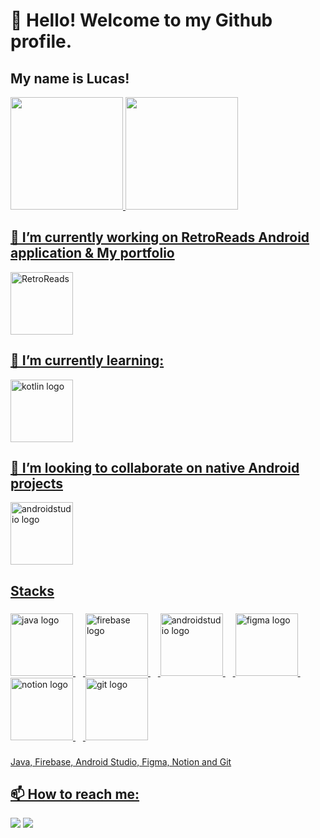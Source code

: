 # 👋 Hello! Welcome to my Github profile.
## My name is Lucas!

<div>
<a href="https://github.com/LucasQuinalia">
<img loading="lazy" height="180em" src="https://github-readme-stats.vercel.app/api/top-langs/?username=LucasQuinalia&layout=compact&langs_count=7&theme=dracula"/>
<img loading="lazy" height="180em" src="https://github-readme-stats.vercel.app/api?username=LucasQuinalia&show_icons=true&theme=dracula&include_all_commits=true&count_private=true"/>
</div>

## 🔭 I’m currently working on RetroReads Android application & My portfolio
<div align="left">
  <img height="100em" src="https://imgur.com/DAsGHhe.png" alt="RetroReads"/>
</div>
  
## 🌱 I’m currently learning:
<div align="left">
  <img src="https://skillicons.dev/icons?i=kotlin" height="100em" alt="kotlin logo"/>
</div>

## 👯 I’m looking to collaborate on native Android projects
<div align="left">
  <img src="https://skillicons.dev/icons?i=androidstudio" height="100em" alt="androidstudio logo"/>
</div>

###

<h2 align="left">Stacks</h2>

###

<div align="left">
  <img src="https://skillicons.dev/icons?i=java" height="100em" alt="java logo"/>
  <img width="12" />
  <img src="https://skillicons.dev/icons?i=firebase" height="100em" alt="firebase logo"/>
  <img width="12" />
  <img src="https://skillicons.dev/icons?i=androidstudio" height="100em" alt="androidstudio logo"/>
  <img width="12" />
  <img src="https://skillicons.dev/icons?i=figma" height="100em" alt="figma logo"/>
  <img width="12" />
  <img src="https://skillicons.dev/icons?i=notion" height="100em" alt="notion logo"/>
  <img width="12"/>
  <img src="https://skillicons.dev/icons?i=git" height="100em" alt="git logo"/>
</div>

###

<p align="left">Java, Firebase, Android Studio, Figma, Notion and Git</p>

## 📫 How to reach me:
<div>
<a href = "mailto:lrgquinalia@gmail.com"><img loading="lazy" src="https://img.shields.io/badge/Gmail-D14836?style=for-the-badge&logo=gmail&logoColor=white" target="_blank"></a>
<a href="https://www.linkedin.com/in/seu-usuário-linkedln-aqui](https://www.linkedin.com/in/lucas-quinalia/" target="_blank"><img loading="lazy" src="https://img.shields.io/badge/-LinkedIn-%230077B5?style=for-the-badge&logo=linkedin&logoColor=white" target="_blank"></a>   
</div>
